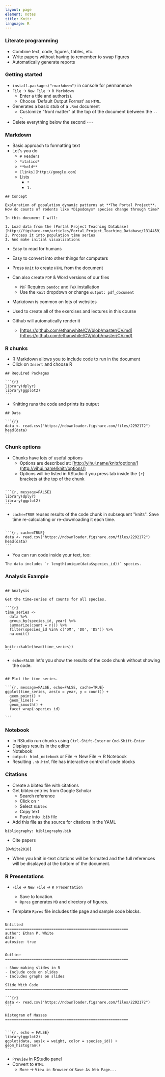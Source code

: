 ```yaml
---
layout: page
element: notes
title: Knitr
language: R
---
```


### Literate programming

* Combine text, code, figures, tables, etc.
* Write papers without having to remember to swap figures
* Automatically generate reports


### Getting started

* `install.packages("rmarkdown")` in console for permanence
* `File` -> `New File` -> `R Markdown`
    * Enter a title and author(s).
    * Choose 'Default Output Format' as `HTML`.
* Generates a basic stub of a `.Rmd` document
    * Customize "front matter" at the top of the document between the `---`.
* Delete everything below the second `---`

### Markdown

* Basic approach to formatting text
* Let's you do
    * `# Headers`
    * `*italics*`
    * `**bold**`
    * `[links](http://google.com)`
    * Lists
        * `*`
        * `1.`

	
<pre><code>## Concept

Exploration of population dynamic patterns at **The Portal Project**.
How do counts of rodents like *Dipodomys* species change through time?

In this document I will:

1. Load data from the [Portal Project Teaching Database](http://figshare.com/articles/Portal_Project_Teaching_Database/1314459)
2. Process it into population time series
3. And make initial visualizations</code></pre>

* Easy to read for humans
* Easy to convert into other things for computers

* Press `Knit` to create `HTML` from the document
* Can also create `PDF` & Word versions of our files
    * `PDF` Requires `pandoc` and `TeX` installation
    * Use the `Knit` dropdown or change `output: pdf_document`

* Markdown is common on lots of websites
* Used to create all of the exercises and lectures in this course
* Github will automatically render it
    * [https://github.com/ethanwhite/CV/blob/master/CV.md](https://github.com/ethanwhite/CV/blob/master/CV.md)

### R chunks 

* R Markdown allows you to include code to run in the document
* Click on `Insert` and choose R

<pre><code>## Required Packages

```{r}
library(dplyr)
library(ggplot2)
```</code></pre>


* Knitting runs the code and prints its output

<pre><code>## Data

```{r}
data <- read.csv("https://ndownloader.figshare.com/files/2292172")
head(data)
```</code></pre>


### Chunk options

* Chunks have lots of useful options
  * Options are described at: [http://yihui.name/knitr/options/](http://yihui.name/knitr/options/)
  * Options will be listed in RStudio if you press tab inside
      the `{r}` brackets at the top of the chunk

<pre><code>
```{r, message=FALSE}
library(dplyr)
library(ggplot2)
```
</code></pre>

* `cache=TRUE` reuses results of the code chunk in subsequent "knits". Save time
re-calculating or re-downloading it each time.

<pre><code>
```{r, cache=TRUE}
data <- read.csv("https://ndownloader.figshare.com/files/2292172")
head(data)
```
</code></pre>

* You can run code inside your text, too:

```
The data includes `r length(unique(data$species_id))` species.
```

### Analysis Example

<pre><code>
## Analysis

Get the time-series of counts for all species.
          
```{r}
time_series <-
  data %>%
  group_by(species_id, year) %>%
  summarize(count = n()) %>%
  filter(species_id %in% c('DM', 'DO', 'DS')) %>%
  na.omit()


knitr::kable(head(time_series))
```
</code></pre>


* `echo=FALSE` let's you show the results of the code chunk without showing the code.

<pre><code>
## Plot the time-series.

```{r, message=FALSE, echo=FALSE, cache=TRUE}
ggplot(time_series, aes(x = year, y = count)) +
  geom_point() +
  geom_line() +
  geom_smooth() +
  facet_wrap(~species_id)

```
</code></pre>


### Notebook

* In RStudio run chunks using `Ctrl-Shift-Enter` or `Cmd-Shift-Enter`
* Displays results in the editor
* Notebook
* `output: html_notebook` or File -> New File -> R Notebook
* Resulting `.nb.html` file has interactive control of code blocks


### Citations

* Create a bibtex file with citations
* Get bibtex entries from Google Scholar
    * Search reference
    * Click on `"`
    * Select `Bibtex`
    * Copy text
    * Paste into `.bib` file
* Add this file as the source for citations in the YAML

```
bibliography: bibliography.bib
```

* Cite papers

```
[@white2018]
```

* When you knit in-text citations will be formated and the full references will
  be displayed at the bottom of the document.


### R Presentations

* `File` -> `New File` -> `R Presentation`
    * Save to location.
    * `Rpres` generates `MD` and directory of figures.

* Template `Rpres` file includes title page and sample code blocks.

<pre><code>
Untitled
========================================================
author: Ethan P. White
date: 
autosize: true


Outline
========================================================

- Show making slides in R
- Include code on slides
- Includes graphs on slides

Slide With Code
========================================================

```{r}
data <- read.csv("https://ndownloader.figshare.com/files/2292172")
```

Histogram of Masses
========================================================


```{r, echo = FALSE}
library(ggplot2)
ggplot(data, aes(x = weight, color = species_id)) +
geom_histogram()
```
</code></pre>

* `Preview` in RStudio panel
* Convert to `HTML`
    * `More` -> `View in Browser` or `Save As Web Page...`


